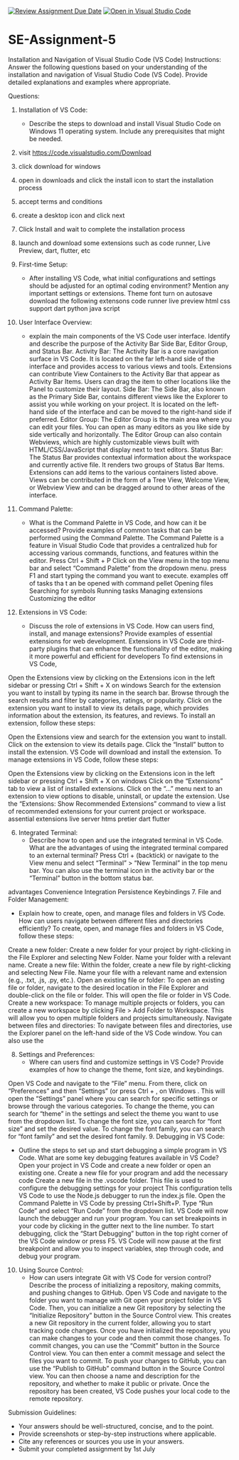 [![Review Assignment Due Date](https://classroom.github.com/assets/deadline-readme-button-22041afd0340ce965d47ae6ef1cefeee28c7c493a6346c4f15d667ab976d596c.svg)](https://classroom.github.com/a/XoLGRbHq)
[![Open in Visual Studio Code](https://classroom.github.com/assets/open-in-vscode-2e0aaae1b6195c2367325f4f02e2d04e9abb55f0b24a779b69b11b9e10269abc.svg)](https://classroom.github.com/online_ide?assignment_repo_id=15294626&assignment_repo_type=AssignmentRepo)
# SE-Assignment-5
Installation and Navigation of Visual Studio Code (VS Code)
 Instructions:
Answer the following questions based on your understanding of the installation and navigation of Visual Studio Code (VS Code). Provide detailed explanations and examples where appropriate.

 Questions:

1. Installation of VS Code:
   - Describe the steps to download and install Visual Studio Code on Windows 11 operating system. Include any prerequisites that might be needed.
                                 
1.	visit https://code.visualstudio.com/Download
2.	click download for windows
3.	open in downloads and click the install icon to start the installation process
4.	accept terms and conditions
5.	create a desktop icon and click next
6.	Click Install and wait to complete the installation process
7.	launch and download some extensions such as code runner, Live Preview, dart, flutter, etc

2. First-time Setup:
   - After installing VS Code, what initial configurations and settings should be adjusted for an optimal coding environment? Mention any important settings or extensions.
   Theme
   font
   turn on autosave
   download the following extensons
             code runner
             live preview
             html css support
             dart
             python
             java script


3. User Interface Overview:
   - explain the main components of the VS Code user interface. Identify and describe the purpose of the Activity Bar Side Bar, Editor Group, and Status Bar. 
Activity Bar: The Activity Bar is a core navigation surface in VS Code. It is located on the far left-hand side of the interface and provides access to various views and tools. Extensions can contribute View Containers to the Activity Bar that appear as Activity Bar Items. Users can drag the item to other locations like the Panel to customize their layout.
Side Bar: The Side Bar, also known as the Primary Side Bar, contains different views like the Explorer to assist you while working on your project. It is located on the left-hand side of the interface and can be moved to the right-hand side if preferred.
Editor Group: The Editor Group is the main area where you can edit your files. You can open as many editors as you like side by side vertically and horizontally. The Editor Group can also contain Webviews, which are highly customizable views built with HTML/CSS/JavaScript that display next to text editors.
Status Bar: The Status Bar provides contextual information about the workspace and currently active file. It renders two groups of Status Bar Items. Extensions can add items to the various containers listed above. Views can be contributed in the form of a Tree View, Welcome View, or Webview View and can be dragged around to other areas of the interface.

4. Command Palette:
   - What is the Command Palette in VS Code, and how can it be accessed? Provide examples of common tasks that can be performed using the Command Palette.
The Command Palette is a feature in Visual Studio Code that provides a centralized hub for accessing various commands, functions, and features within the editor.
Press Ctrl + Shift + P 
Click on the View menu in the top menu bar and select “Command Palette” from the dropdown menu.
press F1 and start typing the command you want to execute.
examples off of tasks tha t an be opened with command pellet
Opening files
Searching for symbols
Running tasks
Managing extensions
Customizing the editor

5. Extensions in VS Code:
   - Discuss the role of extensions in VS Code. How can users find, install, and manage extensions? Provide examples of essential extensions for web development.
   Extensions in VS Code are third-party plugins that can enhance the functionality of the editor, making it more powerful and efficient for developers
   To find extensions in VS Code,

Open the Extensions view by clicking on the Extensions icon in the left sidebar or pressing Ctrl + Shift + X on windows
Search for the extension you want to install by typing its name in the search bar.
Browse through the search results and filter by categories, ratings, or popularity.
Click on the extension you want to install to view its details page, which provides information about the extension, its features, and reviews.
To install an extension, follow these steps:

Open the Extensions view and search for the extension you want to install.
Click on the extension to view its details page.
Click the “Install” button to install the extension.
VS Code will download and install the extension.
To manage extensions in VS Code, follow these steps:

Open the Extensions view by clicking on the Extensions icon in the left sidebar or pressing Ctrl + Shift + X on windows
Click on the “Extensions” tab to view a list of installed extensions.
Click on the “…” menu next to an extension to view options to disable, uninstall, or update the extension.
Use the “Extensions: Show Recommended Extensions” command to view a list of recommended extensions for your current project or workspace.
assential extensions
live server
htms
pretier
dart
flutter

6. Integrated Terminal:
   - Describe how to open and use the integrated terminal in VS Code. What are the advantages of using the integrated terminal compared to an external terminal?
Press Ctrl + (backtick) or navigate to the View menu and select “Terminal” > “New Terminal” in the top menu bar.
You can also use the terminal icon in the activity bar or the “Terminal” button in the bottom status bar.

advantages
Convenience
Integration
Persistence
Keybindings
7. File and Folder Management:
   - Explain how to create, open, and manage files and folders in VS Code. How can users navigate between different files and directories efficiently?
   To create, open, and manage files and folders in VS Code, follow these steps:

Create a new folder: Create a new folder for your project by right-clicking in the File Explorer and selecting New Folder. Name your folder with a relevant name.
Create a new file: Within the folder, create a new file by right-clicking and selecting New File. Name your file with a relevant name and extension (e.g., .txt, .js, .py, etc.).
Open an existing file or folder: To open an existing file or folder, navigate to the desired location in the File Explorer and double-click on the file or folder. This will open the file or folder in VS Code.
Create a new workspace: To manage multiple projects or folders, you can create a new workspace by clicking File > Add Folder to Workspace. This will allow you to open multiple folders and projects simultaneously.
Navigate between files and directories: To navigate between files and directories, use the Explorer panel on the left-hand side of the VS Code window. You can also use the

8. Settings and Preferences:
   - Where can users find and customize settings in VS Code? Provide examples of how to change the theme, font size, and keybindings.


Open VS Code and navigate to the “File” menu. From there, click on “Preferences” and then “Settings” (or press Ctrl + , on Windows .
This will open the “Settings” panel where you can search for specific settings or browse through the various categories.
To change the theme, you can search for “theme” in the settings and select the theme you want to use from the dropdown list.
To change the font size, you can search for “font size” and set the desired value.
To change the font family, you can search for “font family” and set the desired font family.
9. Debugging in VS Code:
   - Outline the steps to set up and start debugging a simple program in VS Code. What are some key debugging features available in VS Code?
   Open your project in VS Code and create a new folder or open an existing one.
Create a new file for your program and add the necessary code
Create a new file  in the .vscode folder. This file is used to configure the debugging settings for your project
This configuration tells VS Code to use the Node.js debugger to run the index.js file.
Open the Command Palette in VS Code by pressing Ctrl+Shift+P. Type “Run Code” and select “Run Code” from the dropdown list.
VS Code will now launch the debugger and run your program. You can set breakpoints in your code by clicking in the gutter next to the line number.
To start debugging, click the “Start Debugging” button in the top right corner of the VS Code window or press F5.
VS Code will now pause at the first breakpoint and allow you to inspect variables, step through code, and debug your program.

10. Using Source Control:
    - How can users integrate Git with VS Code for version control? Describe the process of initializing a repository, making commits, and pushing changes to GitHub.
    Open VS Code and navigate to the folder you want to manage with Git
    open your project folder in VS Code. Then, you can initialize a new Git repository by selecting the “Initialize Repository” button in the Source Control view. This creates a new Git repository in the current folder, allowing you to start tracking code changes. Once you have initialized the repository, you can make changes to your code and then commit those changes. To commit changes, you can use the “Commit” button in the Source Control view. You can then enter a commit message and select the files you want to commit. To push your changes to GitHub, you can use the “Publish to GitHub” command button in the Source Control view. You can then choose a name and description for the repository, and whether to make it public or private. Once the repository has been created, VS Code pushes your local code to the remote repository.

 Submission Guidelines:
- Your answers should be well-structured, concise, and to the point.
- Provide screenshots or step-by-step instructions where applicable.
- Cite any references or sources you use in your answers.
- Submit your completed assignment by 1st July 

